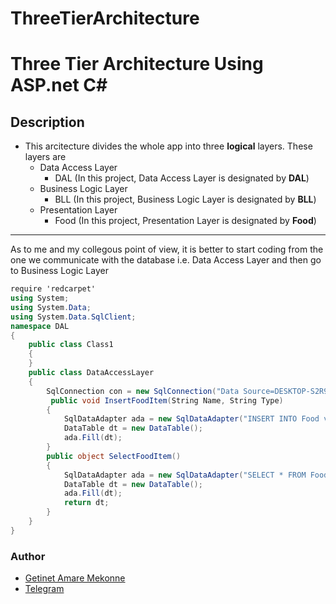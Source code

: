 # ThreeTierArchitecture
# Three Tier Architecture Using ASP.net C#
## Description
- This arcitecture divides the whole app into three **logical** layers. These layers are
	- Data Access Layer
		- DAL (In this project, Data Access Layer is designated by **DAL**)
	- Business Logic Layer
		- BLL (In this project, Business Logic Layer is designated by **BLL**)
	- Presentation Layer
		- Food (In this project, Presentation Layer is designated by **Food**)
<hr />

As to me and my collegous point of view, it is better to start coding from the one we communicate with the database i.e. Data Access Layer and then go to Business Logic Layer

```C#
require 'redcarpet'
using System;
using System.Data;
using System.Data.SqlClient;
namespace DAL
{
    public class Class1
    {
    }
    public class DataAccessLayer
    {
        SqlConnection con = new SqlConnection("Data Source=DESKTOP-S2R97R0;Initial Catalog=FoodOrdering;Integrated Security=True");
         public void InsertFoodItem(String Name, String Type)
        {
            SqlDataAdapter ada = new SqlDataAdapter("INSERT INTO Food values('" + Name + "','" + Type + "')", con);
            DataTable dt = new DataTable();
            ada.Fill(dt);
        }
        public object SelectFoodItem()
        {
            SqlDataAdapter ada = new SqlDataAdapter("SELECT * FROM Food", con);
            DataTable dt = new DataTable();
            ada.Fill(dt);
            return dt;
        }
    }
}

```

### Author
- [Getinet Amare Mekonne](https://www.github.com/getinet1221)
- [Telegram](https://t.me/getinet2112)
